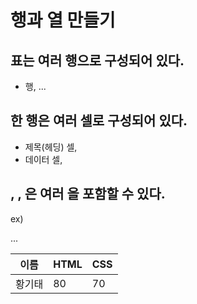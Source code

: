 # 행과 열 만들기

## 표는 여러 행으로 구성되어 있다.

- 행, <tr>...</tr>


## 한 행은 여러 셀로 구성되어 있다.

- 제목(헤딩) 셀, <th>
- 데이터 셀, <td>


## <thead>, <tbody>, <tfoot>은 여러 <tr>을 포함할 수 있다.


ex) 

<table>
    <thead>
        <tr><th>이름</th><th>HTML</th><th>CSS</th></tr>
    </thead>
    <tbody>
        <tr><td>황기태</td><td>80</td><td>70</td><tr>
        <tr>...</tr>
   </tbody>
</table>    